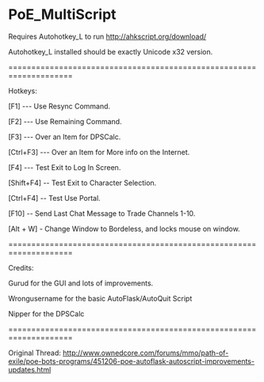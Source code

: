 PoE_MultiScript
===============

Requires Autohotkey_L to run
http://ahkscript.org/download/

Autohotkey_L installed should be exactly Unicode x32 version.


====================================================================

Hotkeys:


[F1] --- Use Resync Command.

[F2] --- Use Remaining Command.

[F3] --- Over an Item for DPSCalc.

[Ctrl+F3] --- Over an Item for More info on the Internet.

[F4] --- Test Exit to Log In Screen.

[Shift+F4] -- Test Exit to Character Selection.

[Ctrl+F4] -- Test Use Portal.

[F10] -- Send Last Chat Message to Trade Channels 1-10.

[Alt + W] - Change Window to Bordeless, and locks mouse on window.


====================================================================

Credits:


Gurud for the GUI and lots of improvements.

Wrongusername for the basic AutoFlask/AutoQuit Script

Nipper for the DPSCalc


====================================================================

Original Thread:
http://www.ownedcore.com/forums/mmo/path-of-exile/poe-bots-programs/451206-poe-autoflask-autoscript-improvements-updates.html
